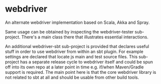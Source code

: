 webdriver
=========

An alternate webdriver implementation based on Scala, Akka and Spray.

Same usage can be obtained by inspecting the webdriver-tester sub-project. There's a main class there that
illustrates essential interactions.

An additional webdriver-sbt sub-project is provided that declares useful stuff in order to use webdriver from
within an sbt plugin. For example settings are declared that locate js main and test source files. This
sub-project has a separate release cycle to webdriver itself and could be spun off into its own repo at a later
point in time e.g. if/when Maven/Gradle support is required. The main point here is that the core webdriver
library is not related to sbt at all and should be usable from other build tools.
